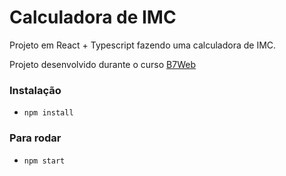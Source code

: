 # Calculadora de IMC

Projeto em React + Typescript fazendo uma calculadora 
de IMC.

Projeto desenvolvido durante o curso [B7Web](http://b7web.com.br)

### Instalação 
- `npm install`

### Para rodar
- `npm start` 